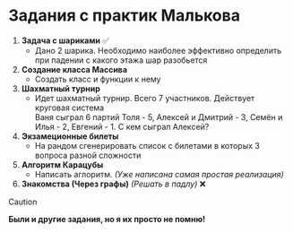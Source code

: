 # Задания с практик Малькова  
1. **Задача с шариками** ✅  
   - Дано 2 шарика. Необходимо наиболее эффективно определить при падении с какого этажа шар разобьется  
1. **Создание класса Массива**  
   - Создать класс и функции к нему  
1. **Шахматный турнир**  
   - Идет шахматный турнир. Всего 7 участников. Действует круговая система  
     Ваня сыграл 6 партий Толя - 5, Алексей и Дмитрий - 3, Семён и Илья - 2, Евгений - 1. С кем сыграл Алексей?  
1. **Экзамеционные билеты**  
   - На рандом сгенерировать список с билетами в которых 3 вопроса разной сложности  
1. **Алгоритм Карацубы**  
   - Написать аглоритм. *(Уже написана самая простая реализация)*  
1. **Знакомства (Через графы)** *(Решать в падлу)* ❌  

> [!CAUTION]
> **Были и другие задания, но я их просто не помню!**
